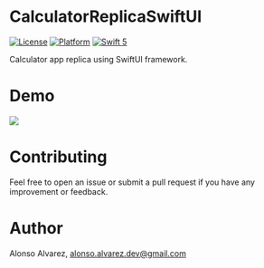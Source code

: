 # CalculatorReplicaSwiftUI

[![License](https://img.shields.io/cocoapods/l/DLAutoSlidePageViewController.svg?style=flat)]()
[![Platform](https://img.shields.io/cocoapods/p/DLAutoSlidePageViewController.svg?style=flat)]()
[![Swift 5](https://img.shields.io/badge/Swift-5-orange.svg?style=flat)](https://developer.apple.com/swift/)

Calculator app replica using SwiftUI framework.

# Demo

![](Demo.gif)

# Contributing

Feel free to open an issue or submit a pull request if you have any improvement or feedback.

# Author

Alonso Alvarez, alonso.alvarez.dev@gmail.com
